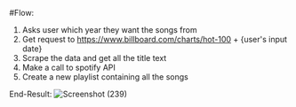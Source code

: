 #Flow:

1. Asks user which year they want the songs from
2. Get request to https://www.billboard.com/charts/hot-100 + {user's input date}
3. Scrape the data and get all the title text
4. Make a call to spotify API
5. Create a new playlist containing all the songs

End-Result:
![Screenshot (239)](https://user-images.githubusercontent.com/72862846/152461510-13d460c4-7ac9-44d0-b80f-2b46998bdd5b.png)
